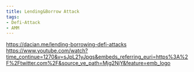 ```yaml
---
title: Lending&Borrow Attack
tags:
- Defi-Attack
- AMM
---
```



https://dacian.me/lending-borrowing-defi-attacks
https://www.youtube.com/watch?time_continue=1270&v=sJpL21yJpgs&embeds_referring_euri=https%3A%2F%2Ftwitter.com%2F&source_ve_path=Mjg2NjY&feature=emb_logo